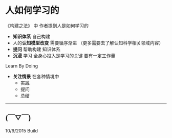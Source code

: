 # 人如何学习的

《构建之法》 中 作者提到人是如何学习的

- **知识体系** 自己构建
- 人的**认知模型改变** 需要循序渐进 （更多需要去了解认知科学相关领域内容）
- **提问** 帮助构建 知识体系
- **沉浸** 学习 全身心投入是学习的关键 要有一定工作量

Learn By Doing

- **关注情景** 在各种情境中 
	+ 实践
	+ 提问
	+ 总结

----------

## (￣▽￣) ##

10/9/2015 Build